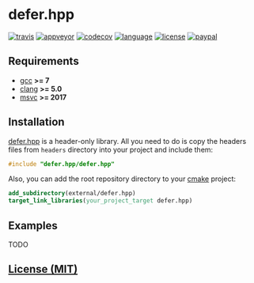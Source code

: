 # defer.hpp

[![travis][badge.travis]][travis]
[![appveyor][badge.appveyor]][appveyor]
[![codecov][badge.codecov]][codecov]
[![language][badge.language]][language]
[![license][badge.license]][license]
[![paypal][badge.paypal]][paypal]

[badge.travis]: https://img.shields.io/travis/BlackMATov/defer.hpp/master.svg?logo=travis
[badge.appveyor]: https://img.shields.io/appveyor/ci/BlackMATov/defer-hpp/master.svg?logo=appveyor
[badge.codecov]: https://img.shields.io/codecov/c/github/BlackMATov/defer.hpp/master.svg?logo=codecov
[badge.language]: https://img.shields.io/badge/language-C%2B%2B17-yellow.svg
[badge.license]: https://img.shields.io/badge/license-MIT-blue.svg
[badge.paypal]: https://img.shields.io/badge/donate-PayPal-orange.svg?logo=paypal&colorA=00457C

[travis]: https://travis-ci.org/BlackMATov/defer.hpp
[appveyor]: https://ci.appveyor.com/project/BlackMATov/defer-hpp
[codecov]: https://codecov.io/gh/BlackMATov/defer.hpp
[language]: https://en.wikipedia.org/wiki/C%2B%2B17
[license]: https://en.wikipedia.org/wiki/MIT_License
[paypal]: https://www.paypal.me/matov

[defer]: https://github.com/BlackMATov/defer.hpp

## Requirements

- [gcc](https://www.gnu.org/software/gcc/) **>= 7**
- [clang](https://clang.llvm.org/) **>= 5.0**
- [msvc](https://visualstudio.microsoft.com/) **>= 2017**

## Installation

[defer.hpp][defer] is a header-only library. All you need to do is copy the headers files from `headers` directory into your project and include them:

```cpp
#include "defer.hpp/defer.hpp"
```

Also, you can add the root repository directory to your [cmake](https://cmake.org) project:

```cmake
add_subdirectory(external/defer.hpp)
target_link_libraries(your_project_target defer.hpp)
```

## Examples

TODO

## [License (MIT)](./LICENSE.md)
